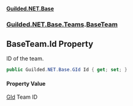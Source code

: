 #### [Guilded.NET.Base](Guilded_NET_Base.md 'Guilded.NET.Base')
### [Guilded.NET.Base.Teams](Guilded_NET_Base.md#Guilded_NET_Base_Teams 'Guilded.NET.Base.Teams').[BaseTeam](BaseTeam.md 'Guilded.NET.Base.Teams.BaseTeam')
## BaseTeam.Id Property
ID of the team.  
```csharp
public Guilded.NET.Base.GId Id { get; set; }
```
#### Property Value
[GId](GId.md 'Guilded.NET.Base.GId')
Team ID
